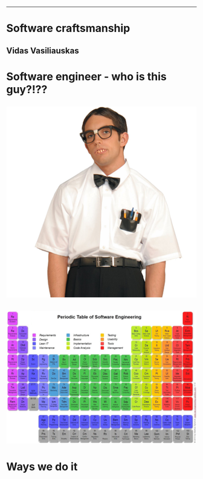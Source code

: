 ***
# Software craftsmanship
Vidas Vasiliauskas
---
# Software engineer - who is this guy?!??
![Alt text](images/nerd.jpg)
---
![Alt text](images/chemistry.jpg)
---
# Ways we do it
